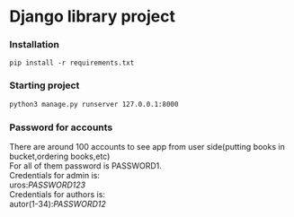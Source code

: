 # **Django library project**

### Installation

```
pip install -r requirements.txt
```

### Starting project

```bat
python3 manage.py runserver 127.0.0.1:8000
```

### Password for accounts

There are around 100 accounts to see app from user side(putting books in bucket,ordering books,etc)  
For all of them password is PASSWORD1.  
Credentials for admin is:  
uros:*PASSWORD123*  
Credentials for authors is:  
autor(1-34):*PASSWORD12*  

